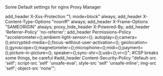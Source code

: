 Some Default settings for nginx Proxy Manager

add_header X-Xss-Protection "1; mode=block" always;
add_header X-Content-Type-Options "nosniff" always;
add_header X-Frame-Options "SAMEORIGIN" always;
proxy_hide_header X-Powered-By;
add_header 'Referrer-Policy' 'no-referrer';
add_header Permissions-Policy "accelerometer=();ambient-light-sensor=(); autoplay=();camera=();encrypted-media=();focus-without-user-activation=(); geolocation=();gyroscope=();magnetometer=();microphone=();midi=();payment=();picture-in-picture=(); speaker=();sync-xhr=();usb=();vr=()";
#CSP breaks some things, be careful
#add_header Content-Security-Policy "default-src 'self'; script-src 'self' 'unsafe-eval'; style-src 'self' 'unsafe-inline'; img-src 'self'; object-src 'none'";
